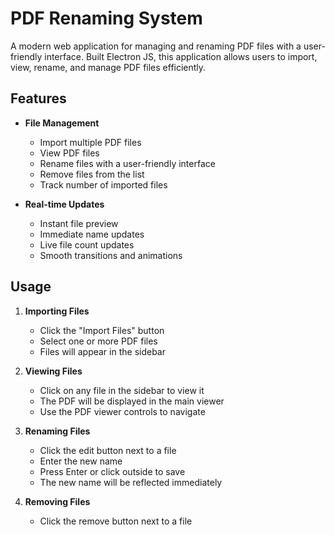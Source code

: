 ﻿# PDF Renaming System

A modern web application for managing and renaming PDF files with a user-friendly interface. Built Electron JS, this application allows users to import, view, rename, and manage PDF files efficiently.

## Features

- **File Management**
  - Import multiple PDF files
  - View PDF files 
  - Rename files with a user-friendly interface
  - Remove files from the list
  - Track number of imported files

- **Real-time Updates**
  - Instant file preview
  - Immediate name updates
  - Live file count updates
  - Smooth transitions and animations


## Usage

1. **Importing Files**
   - Click the "Import Files" button
   - Select one or more PDF files
   - Files will appear in the sidebar

2. **Viewing Files**
   - Click on any file in the sidebar to view it
   - The PDF will be displayed in the main viewer
   - Use the PDF viewer controls to navigate

3. **Renaming Files**
   - Click the edit button next to a file
   - Enter the new name
   - Press Enter or click outside to save
   - The new name will be reflected immediately

4. **Removing Files**
   - Click the remove button next to a file


